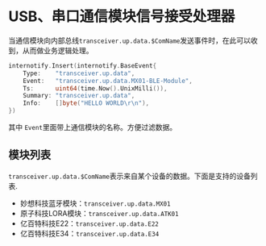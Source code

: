 # USB、串口通信模块信号接受处理器
当通信模块向内部总线`transceiver.up.data.$ComName`发送事件时，在此可以收到，从而做业务逻辑处理。
```go
internotify.Insert(internotify.BaseEvent{
	Type:    "transceiver.up.data",
	Event:   "transceiver.up.data.MX01-BLE-Module",
	Ts:      uint64(time.Now().UnixMilli()),
	Summary: "transceiver.up.data",
	Info:    []byte("HELLO WORLD\r\n"),
})
```
其中 `Event`里面带上通信模块的名称。方便过滤数据。

## 模块列表
`transceiver.up.data.$ComName`表示来自某个设备的数据。下面是支持的设备列表.
- 妙想科技蓝牙模块：`transceiver.up.data.MX01`
- 原子科技LORA模块：`transceiver.up.data.ATK01`
- 亿百特科技E22：`transceiver.up.data.E22`
- 亿百特科技E34：`transceiver.up.data.E34`